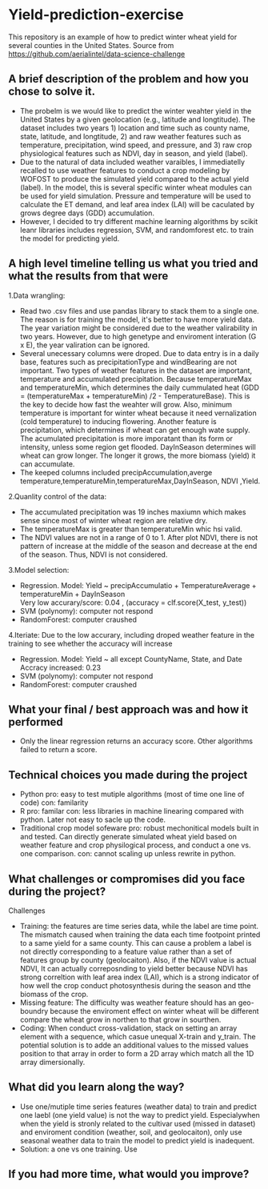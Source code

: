 # Yield-prediction-exercise
This repository is an example of how to predict winter wheat yield for several counties in the United States.
Source from https://github.com/aerialintel/data-science-challenge

## A brief description of the problem and how you chose to solve it.

- The probelm is we would like to predict the winter weahter yield in the United States by a given geolocation (e.g., latitude and longtitude). The dataset includes two years 1) location and time such as county name, state, latitude, and longtitude, 2) and raw weather features such as temperature, precipitation, wind speed, and pressure, and 3) raw crop physiological features such as NDVI, day in season, and yield (label).  
- Due to the natural of data included weather varaibles, I immediatelly recalled to use weather features to conduct a crop modeling by WOFOST to produce the simulated yield compared to the actual yield (label). In the model, this is several specific winter wheat modules can be used for yield simulation. Pressure and temperature will be used to calculate the ET demand, and leaf area index (LAI) will be caculated by grows degree days (GDD) accumulation.
- However, I decided to try different machine learning algorithms by scikit leanr libraries includes regression, SVM, and randomforest etc. to train the model for predicting yield. 

## A high level timeline telling us what you tried and what the results from that were

1.Data wrangling:
- Read two .csv files and use pandas library to stack them to a single one. The reason is for training the model, it's better to have more yield data. The year variation might be considered due to the weather valirability in two years. However, due to high genetype and enviroment interation (G x E), the year valiration can be ignored.
- Several unecessary columns were droped. Due to data entry is in a daily base, features such as precipitationType and windBearing are not important. Two types of weather features in the dataset are important, temperature and accumulated precipitation. Because temperatureMax and temperatureMin, which determines the daily cummulated heat (GDD = (temperatureMax + temperatureMin) /2 - TemperatureBase). This is the key to decide how fast the weahter will grow. Also, minimum temperature is important for winter wheat because it need vernalization (cold temperature) to inducing flowering. Another feature is precipitation, which determines if wheat can get enough wate supply. The acumulated precipitation is more imporatant than its form or intensity, unless some region get flooded. DayInSeason determines will wheat can grow longer. The longer it grows, the more biomass (yield) it can accumulate.
- The keeped columns included precipAccumulation,averge temperature,temperatureMin,temperatureMax,DayInSeason, NDVI ,Yield.

2.Quanlity control of the data:
- The accumulated precipitation was 19 inches maxiumn which makes sense since most of winter wheat region are relative dry. 
- The temperatureMax is greater than temperatureMin whic hsi valid. 
- The NDVI values are not in a range of 0 to 1. After plot NDVI, there is not pattern of increase at the middle of the season and decrease at the end of the season. Thus, NDVI is not considered. 

3.Model selection:
- Regression. Model: Yield ~ precipAccumulatio + TemperatureAverage + temperatureMin + DayInSeason    
  Very low accurary/score: 0.04 , (accuracy = clf.score(X_test, y_test))
- SVM (polynomy): computer not respond
- RandomForest: computer craushed

4.Iteriate:
  Due to the low accurary, including droped weather feature in the training to see whether the accuracy will increase
- Regression. Model: Yield ~ all except CountyName, State, and Date    
  Accracy increased: 0.23 
- SVM (polynomy): computer not respond
- RandomForest: computer craushed


## What your final / best approach was and how it performed
-  Only the linear regression returns an accuracy score. Other algorithms failed to return a score.

## Technical choices you made during the project

-  Python
   pro: easy to test mutiple algorithms (most of time one line of code)
   con: familarity 
-  R
   pro: familar
   con: less libraries in machine linearing compared with python. Later not easy to sacle up the code.
-  Traditional crop model sofeware
   pro: robust mechonitical models built in and tested. Can directly generate simulated wheat yield based on weather feature and crop      physilogical process, and conduct a one vs. one comparison. 
   con: cannot scaling up unless rewrite in python.

## What challenges or compromises did you face during the project?
Challenges
- Training: the features are time series data, while the label are time point. The mismatch caused when training the data each time footpoint printed to a same yield for a same county. This can cause a problem a label is not directly corresponding to a feature value rather than a set of features group by county (geolocaiton). Also, if the NDVI value is actual NDVI, It can actually correposnding to yield better because NDVI has strong correltion with leaf area index (LAI), which is a strong indicator of how well the crop conduct photosynthesis during the season and tthe biomass of the crop.  
- Missing feature: The difficulty was weather feature should has an geo-boundry because the enviroment effect on winter wheat will be different compare the wheat grow in northen to that grow in sourthen.
- Coding: When conduct cross-validation, stack on setting an array element with a sequence, which casue unequal X-train and y_train. The potential solution is to adde an additional values to the missed values position to that array in order to form a 2D array which match all the 1D array dimersionally.

## What did you learn along the way?

-  Use one/mutiple time series features (weather data) to train and predict one laebl (one yield value) is not the way to predict yield. Especialywhen when the yield is stronly related to the cultivar used (missed in dataset) and enviroment condition (weather, soil, and geolocaiton), only use seasonal weather data to train the model to predict yield is inadequent. 
-  Solution: a one vs one training. Use 

## If you had more time, what would you improve?



